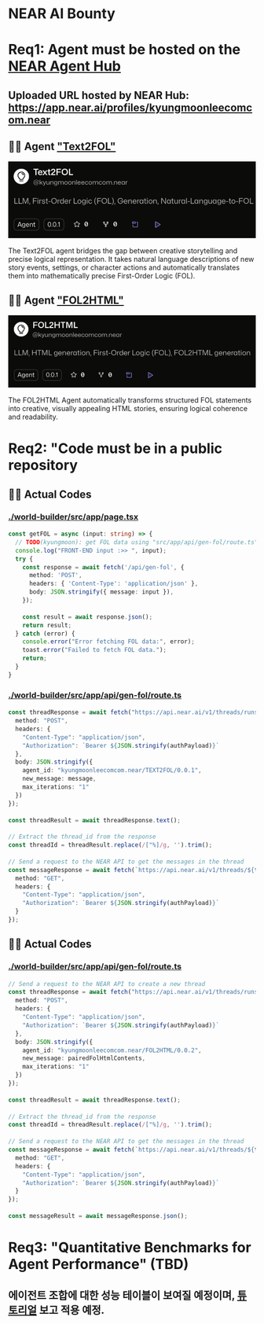 # NEAR AI Bounty

# Req1: Agent must be hosted on the [NEAR Agent Hub](https://app.near.ai/agents)

## Uploaded URL hosted by NEAR Hub: https://app.near.ai/profiles/kyungmoonleecomcom.near

## 🙋‍♂️ Agent ["Text2FOL"](https://app.near.ai/agents/kyungmoonleecomcom.near/Text2FOL/latest)
<p align="center">
  <img src="./src/nearai_agent_text2fol.png" alt="Agent Text2FOL">
</p>
The Text2FOL agent bridges the gap between creative storytelling and precise logical representation. It takes natural language descriptions of new story events, settings, or character actions and automatically translates them into mathematically precise First-Order Logic (FOL). 

## 🙋‍♀️ Agent ["FOL2HTML"](https://app.near.ai/agents/kyungmoonleecomcom.near/FOL2HTML/latest)
<p align="center">
  <img src="./src/nearai_agent_fol2html.png" alt="Agent FOL2HTML">
</p>
The FOL2HTML Agent automatically transforms structured FOL statements into creative, visually appealing HTML stories, ensuring logical coherence and readability.

# Req2: "Code must be in a public repository

## 🙋‍♂️ Actual Codes
### [./world-builder/src/app/page.tsx](https://github.com/ainize-team/imperatorofmars/blob/main/world-builder/src/app/page.tsx#L123-L140)
```typescript
const getFOL = async (input: string) => {
  // TODO(kyungmoon): get FOL data using "src/app/api/gen-fol/route.ts" using input 
  console.log("FRONT-END input :>> ", input);
  try {
    const response = await fetch('/api/gen-fol', {
      method: 'POST',
      headers: { 'Content-Type': 'application/json' },
      body: JSON.stringify({ message: input }),
    });

    const result = await response.json();
    return result;
  } catch (error) {
    console.error("Error fetching FOL data:", error);
    toast.error("Failed to fetch FOL data.");
    return;
  }
}
```

### [./world-builder/src/app/api/gen-fol/route.ts](https://github.com/ainize-team/imperatorofmars/blob/main/world-builder/src/app/api/gen-fol/route.ts#L17-L44)
```typescript
const threadResponse = await fetch("https://api.near.ai/v1/threads/runs", {
  method: "POST",
  headers: {
    "Content-Type": "application/json",
    "Authorization": `Bearer ${JSON.stringify(authPayload)}`
  },
  body: JSON.stringify({
    agent_id: "kyungmoonleecomcom.near/TEXT2FOL/0.0.1", 
    new_message: message,
    max_iterations: "1"
  })
});

const threadResult = await threadResponse.text();

// Extract the thread_id from the response
const threadId = threadResult.replace(/["%]/g, '').trim();

// Send a request to the NEAR API to get the messages in the thread
const messageResponse = await fetch(`https://api.near.ai/v1/threads/${threadId}/messages`, {
  method: "GET",
  headers: {
    "Content-Type": "application/json",
    "Authorization": `Bearer ${JSON.stringify(authPayload)}`
  }
});
```

## 🙋‍♀️ Actual Codes
### [./world-builder/src/app/api/gen-fol/route.ts](https://github.com/ainize-team/imperatorofmars/blob/feature/kyungmoon/nearai-bounty/world-builder/src/app/api/gen-html/route.ts#L28-L56)
```typescript
// Send a request to the NEAR API to create a new thread
const threadResponse = await fetch("https://api.near.ai/v1/threads/runs", {
  method: "POST",
  headers: {
    "Content-Type": "application/json",
    "Authorization": `Bearer ${JSON.stringify(authPayload)}`
  },
  body: JSON.stringify({
    agent_id: "kyungmoonleecomcom.near/FOL2HTML/0.0.2", 
    new_message: pairedFolHtmlContents,
    max_iterations: "1"
  })
});

const threadResult = await threadResponse.text();

// Extract the thread_id from the response
const threadId = threadResult.replace(/["%]/g, '').trim();

// Send a request to the NEAR API to get the messages in the thread
const messageResponse = await fetch(`https://api.near.ai/v1/threads/${threadId}/messages`, {
  method: "GET",
  headers: {
    "Content-Type": "application/json",
    "Authorization": `Bearer ${JSON.stringify(authPayload)}`
  }
});

const messageResult = await messageResponse.json();
```

# Req3: "Quantitative Benchmarks for Agent Performance" (TBD)
## 에이전트 조합에 대한 성능 테이블이 보여질 예정이며, [튜토리얼](https://docs.near.ai/models/benchmarks_and_evaluations) 보고 적용 예정.
